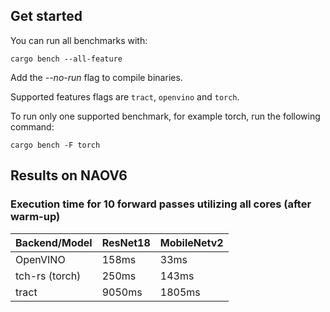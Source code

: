 ## Get started
You can run all benchmarks with:
```
cargo bench --all-feature
```
Add the *--no-run* flag to compile binaries.

Supported features flags are `tract`, `openvino` and `torch`.

To run only one supported benchmark, for example torch, run the following command:
```
cargo bench -F torch
```

## Results on NAOV6
### Execution time for 10 forward passes utilizing all cores (after warm-up)
| Backend/Model     | ResNet18 | MobileNetv2 |
|-------------------|----------|-------------|
| OpenVINO          | 158ms    | 33ms        |
| tch-rs (torch)    | 250ms    | 143ms       |
| tract             | 9050ms   | 1805ms      |
